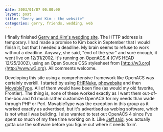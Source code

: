 ```yaml
---
date: 2003/01/07 00:00:00
layout: post
title: "Gerry and Kim - the website"
categories: gerry, friends, wedding, web
---
```


I finally finished [Gerry and Kim's wedding site](http://cherayil.kurup.org). The HTTP address is temporary. I had made a promise to Kim back in September that I would finish it, but that I needed a deadline. My brain seems to refuse to work without a deadline. Anyway, she said, "end of the year" and sure enough, it went live on 12/31/2002. It's running on [OpenACS 4](http://openacs.org) (CVS HEAD 12/25/2002), using an Open Source CSS stylesheet from [http://w3.org](http://www.w3.org). All comments welcome.

Developing this site using a comprehensive framework like OpenACS was certainly overkill. I started by using [PHPNuke](http://www.phpnuke.org/), [phpwebsite](http://phpwebsite.appstate.edu/) and then [MovableType](http://www.movabletype.org/). All of them would have been fine (as would my old favorite, Frontier). The thing is, none of these worked exactly as I want them out-of-the-box and I'd much rather customize OpenACS for my needs than wade through PHP or Perl. MovableType was the exception in this group as it worked exactly as advertised, but it's advertised as weblog software, which is not what I was building. I also wanted to test out OpenACS 4 since I've spent so much of my free time working on it. Like [Jeff said](http://xarg.net/blog/one-entry?entry%5fid=19296), you actually gotta _use_ the software before you figure out where it needs fixin'.
